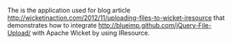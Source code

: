 The is the application used for blog article http://wicketinaction.com/2012/11/uploading-files-to-wicket-iresource that demonstrates how to integrate http://blueimp.github.com/jQuery-File-Upload/ with Apache Wicket by using IResource.
